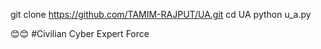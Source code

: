 git clone https://github.com/TAMIM-RAJPUT/UA.git 
cd UA 
python u_a.py 

😊😊
#Civilian Cyber Expert Force
